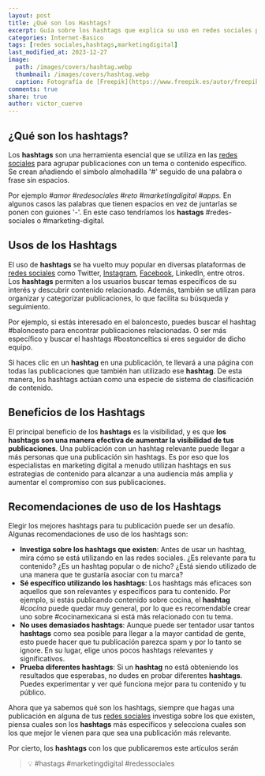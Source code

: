 ```yaml
---
layout: post
title: ¿Qué son los Hashtags?
excerpt: Guía sobre los hashtags que explica su uso en redes sociales para aumentar la visibilidad de publicaciones y alcanzar a la audiencia ideal.
categories: Internet-Basico
tags: [redes sociales,hashtags,marketingdigital]
last_modified_at: 2023-12-27
image:
  path: /images/covers/hashtag.webp
  thumbnail: /images/covers/hashtag.webp
  caption: Fotografía de [Freepik](https://www.freepik.es/autor/freepik)
comments: true
share: true
author: victor_cuervo
---
```


## ¿Qué son los hashtags?


Los **hashtags** son una herramienta esencial que se utiliza en las [redes sociales](https://www.ayudaenlaweb.com/redes-sociales/que-es-una-red-social/) para agrupar publicaciones con un tema o contenido específico. Se crean añadiendo el símbolo almohadilla '#' seguido de una palabra o frase sin espacios.


Por ejemplo _#amor #redesociales #reto #marketingdigital #apps._ En algunos casos las palabras que tienen espacios en vez de juntarlas se ponen con guiones '-'. En este caso tendríamos los **hastags** #redes-sociales o #marketing-digital.


## Usos de los Hashtags


El uso de **hashtags** se ha vuelto muy popular en diversas plataformas de [redes sociales](https://www.ayudaenlaweb.com/redes-sociales/que-es-una-red-social/) como Twitter, [Instagram](https://www.ayudaenlaweb.com/redes-sociales/que-es-instagram/), [Facebook](https://www.ayudaenlaweb.com/redes-sociales/que-es-facebook/), LinkedIn, entre otros. Los **hashtags** permiten a los usuarios buscar temas específicos de su interés y descubrir contenido relacionado. Además, también se utilizan para organizar y categorizar publicaciones, lo que facilita su búsqueda y seguimiento.


Por ejemplo, si estás interesado en el baloncesto, puedes buscar el hashtag #baloncesto para encontrar publicaciones relacionadas. O ser más específico y buscar el hashtags #bostonceltics si eres seguidor de dicho equipo.


Si haces clic en un **hashtag** en una publicación, te llevará a una página con todas las publicaciones que también han utilizado ese **hashtag**. De esta manera, los hashtags actúan como una especie de sistema de clasificación de contenido.


## Beneficios de los Hashtags


El principal beneficio de los **hashtags** es la visibilidad, y es que **los hashtags son una manera efectiva de aumentar la visibilidad de tus publicaciones**. Una publicación con un hashtag relevante puede llegar a más personas que una publicación sin hashtags. Es por eso que los especialistas en marketing digital a menudo utilizan hashtags en sus estrategias de contenido para alcanzar a una audiencia más amplia y aumentar el compromiso con sus publicaciones.


## Recomendaciones de uso de los Hashtags


Elegir los mejores hashtags para tu publicación puede ser un desafío. Algunas recomendaciones de uso de los hashtags son:

- **Investiga sobre los hashtags que existen**: Antes de usar un hashtag, mira cómo se está utilizando en las redes sociales. ¿Es relevante para tu contenido? ¿Es un hashtag popular o de nicho? ¿Está siendo utilizado de una manera que te gustaría asociar con tu marca?
- **Sé específico utilizando los hashtags**: Los hashtags más eficaces son aquellos que son relevantes y específicos para tu contenido. Por ejemplo, si estás publicando contenido sobre cocina, el **hashtag** _#cocina_ puede quedar muy general, por lo que es recomendable crear uno sobre #cocinamexicana si está más relacionado con tu tema.
- **No uses demasiados hashtags**: Aunque puede ser tentador usar tantos **hashtags** como sea posible para llegar a la mayor cantidad de gente, esto puede hacer que tu publicación parezca spam y por lo tanto se ignore. En su lugar, elige unos pocos hashtags relevantes y significativos.
- **Prueba diferentes hashtags**: Si un **hashtag** no está obteniendo los resultados que esperabas, no dudes en probar diferentes **hashtags**. Puedes experimentar y ver qué funciona mejor para tu contenido y tu público.

Ahora que ya sabemos qué son los hashtags, siempre que hagas una publicación en alguna de tus [redes sociales](https://www.ayudaenlaweb.com/redes-sociales/que-es-una-red-social/) investiga sobre los que existen, piensa cuales son los **hashtags** más específicos y selecciona cuales son los que mejor le vienen para que sea una publicación más relevante.


Por cierto, los **hashtags** con los que publicaremos este artículos serán


> 💡 #hastags #marketingdigital #redessociales

